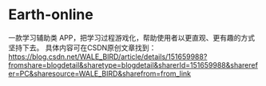 # Earth-online
一款学习辅助类 APP，把学习过程游戏化，帮助使用者以更直观、更有趣的方式坚持下去。
具体内容可在CSDN原创文章找到：https://blog.csdn.net/WALE_BIRD/article/details/151659988?fromshare=blogdetail&sharetype=blogdetail&sharerId=151659988&sharerefer=PC&sharesource=WALE_BIRD&sharefrom=from_link
